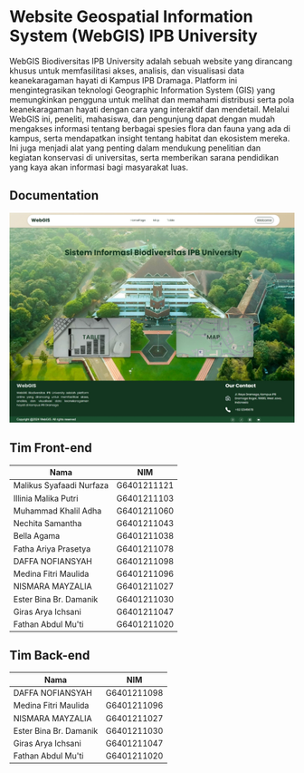 
# Website Geospatial Information System (WebGIS) IPB University

WebGIS Biodiversitas IPB University adalah sebuah website yang dirancang khusus untuk memfasilitasi akses, analisis, dan visualisasi data keanekaragaman hayati di Kampus IPB Dramaga. Platform ini mengintegrasikan teknologi Geographic Information System (GIS) yang memungkinkan pengguna untuk melihat dan memahami distribusi serta pola keanekaragaman hayati dengan cara yang interaktif dan mendetail. Melalui WebGIS ini, peneliti, mahasiswa, dan pengunjung dapat dengan mudah mengakses informasi tentang berbagai spesies flora dan fauna yang ada di kampus, serta mendapatkan insight tentang habitat dan ekosistem mereka. Ini juga menjadi alat yang penting dalam mendukung penelitian dan kegiatan konservasi di universitas, serta memberikan sarana pendidikan yang kaya akan informasi bagi masyarakat luas.


## Documentation

![Homepage](Media/Images/Profile/homepage.jpeg)


## Tim Front-end

| Nama                     | NIM         |
|--------------------------|-------------|
| Malikus Syafaadi Nurfaza | G6401211121 |
| Illinia Malika Putri     | G6401211103 |
| Muhammad Khalil Adha     | G6401211060 |
| Nechita Samantha         | G6401211043 |
| Bella Agama              | G6401211038 |
| Fatha Ariya Prasetya     | G6401211078 |
| DAFFA NOFIANSYAH         | G6401211098 |
| Medina Fitri Maulida     | G6401211096 |
| NISMARA MAYZALIA         | G6401211027 |
| Ester Bina Br. Damanik   | G6401211030 |
| Giras Arya Ichsani       | G6401211047 |
| Fathan Abdul Mu'ti       | G6401211020 |

## Tim Back-end

| Nama                     | NIM         |
|--------------------------|-------------|
| DAFFA NOFIANSYAH         | G6401211098 |
| Medina Fitri Maulida     | G6401211096 |
| NISMARA MAYZALIA         | G6401211027 |
| Ester Bina Br. Damanik   | G6401211030 |
| Giras Arya Ichsani       | G6401211047 |
| Fathan Abdul Mu'ti       | G6401211020 |


